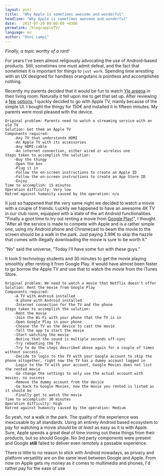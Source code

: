 ```yaml
---
layout: post
title:  "Why Apple is sometimes awesome and wonderful"
headline: "Why Apple is sometimes awesome and wonderful"
date:   2017-07-20 00:00:00 +0300
permalink: /blog/appleTV/
language: en
author: "Onni Lampi"
---
```


*Finally, a topic worthy of a rant!*

For years I've been almost religiously advocating the use of Android-based products.
Still, sometimes one must admit defeat, and the fact that sometimes it is important for things to `just work`.
Spending time wrestling with an UX designed for handless orangutans is pointless and accomplishes nothing.

Recently my parents decided that it would be fun to watch [Yle areena](http://areena.yle.fi/tv) in their living room.
Naturally it fell upon me to get that set up.
After reviewing a [few](https://verk.com/hdvbm) [options](https://verk.com/gfmmb), I quickly decided to go with Apple TV, mainly because of the simple UI.
I bought the thingy for 150€ and installed it in fifteen minutes.
My parents were most pleased with the device.
```
Original problem: Parents need to watch a streaming service with an old TV
Solution: Get them an Apple TV
Components required:
    -Any TV that understands HDMI
    -An Apple TV with its accessories
    -Any HDMI-cable
    -An internet connection, either wired or wireless one
Steps taken to accomplish the solution: 
    -Buy the thingy
    -Open the box
    -Plug it in
    -Follow the on-screen instructions to create an Apple ID
    -Follow the on-screen instructions to create an App Store ID
    -Enjoy
Time to accomplish: 15 minutes
Operation difficulty: Very low
Hatred against humanity caused by the operation: n/a
```

It just so happened that the very same night we decided to watch a movie with a couple of friends.
Luckily we happened to have an awesome 4K TV in our club room, equipped with a state of the art Android functionalities.
"Finally a goot time to try out renting a movie from [Google Play!](https://play.google.com/store/movies)", I thought.
"After all the service is made to compete with Apple and is a rather simple one, using my Android phone and Chromecast to beam the movie to the screen should be a walk in the park. Just paying 3.99€ to skip the hazzle that comes with illegally downloading the movie is sure to be worth it."

"No" said the universe, "Today I'll have some fun with these guys."

It took 5 technology students and 30 minutes to get the movie playing smoothly after renting it from Google Play.
It would have almost been faster to go borrow the Apple TV and use that to watch the movie from the iTunes Store.
```
Original problem: We need to watch a movie that Netflix doesn't offer
Solution: Rent the movie from Google Play
Components required:
    -A TV with Android installed
    -A phone with Android installed
    -Internet connection for the TV and the phone
Steps taken to accomplish the solution: 
    -Rent the movie
    -Join the Wi-Fi with your phone that the TV is in
    -Open Google Play in your phone
    -Choose the TV as the device to cast the movie
    -Tell the app to start the movie
    -Start watching the movie
    -Notice that the sound is multiple seconds off-sync
    -Try rebooting the TV
    -Try to do the steps described above again for a couple of times without success.
    -Decide to login to the TV with your Google account to skip the phone altogether, right now the TV has a dummy account logged in
    -Login to the TV with your account, Google Movies does not list the rented movie
    -Go change the settings to only use the actual account with movies, no success
    -Remove the dummy account from the device
    -Go back to Google Movies, now the movie you rented is listed as it should be
    -Finally get to watch the movie
Time to accomplish: 30 minutes
Operation difficulty: High
Hatred against humanity caused by the operation: Medium
```
So yeah, not a walk in the park. The quality of the experience was inexcusable by all standards.
Using an entirely Android based ecosystem to pay for watching a movie should be _at least_ as easy as it is with Apple.
Sure, Apple spends a great deal of time ironing out these things from their products, but so should Google.
No 3rd party components were present and Google **still** failed to deliver even remotely a passable experience.

There is little to no reason to stick with Android nowadays, as privacy and platform versatility are on the same level between Google and Apple.
From now on Apple gets my money as it comes to multimedia and phones, I'd rather pay for the ease of use

